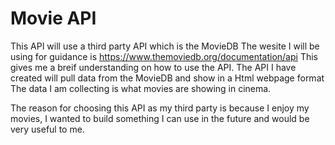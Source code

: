 # Movie API

This API will use a third party API which is the MovieDB
The wesite I will be using for guidance is https://www.themoviedb.org/documentation/api 
This gives me a breif understanding on how to use the API.
The API I have created will pull data from the MovieDB and show in a Html webpage format
The data I am collecting is what movies are showing in cinema.

The reason for choosing this API as my third party is because I enjoy my movies,
I wanted to build something I can use in the future and would be very useful to me.